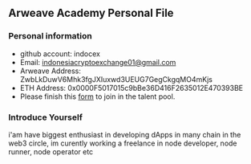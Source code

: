 ## Arweave Academy Personal File

### Personal information

- github account: indocex
- Email: indonesiacryptoexchange01@gmail.com
- Arweave Address: ZwbLkDuwV6Mhk3fgJXIuxwd3UEUG7GegCkgqMO4mKjs
- ETH Address: 0x0000F5017015c9bBe36D416F2635012E470393BE
- Please finish this [form](https://docs.google.com/forms/d/e/1FAIpQLSfWA5fIIcBgmRppm3jNz5vmf9Mai_QMVil-2pO4r7YKn_Zhtw/viewform?usp=sf_link) to join in the talent pool.

### Introduce Yourself
 i'am have biggest enthusiast in developing dApps in many chain in the web3 circle, im curently working a freelance in node developer, node runner, node operator etc
